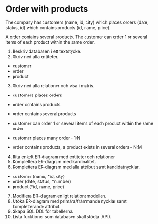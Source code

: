 Order with products
==========================

The company has customers (name, id, city) which places orders (date, status, id) which contains products (id, name, price).

A order contains several products. The customer can order 1 or several items of each product within the same order.

1. Beskriv databasen i ett textstycke.
2. Skriv ned alla entiteter.

* customer
* order
* product

3. Skriv ned alla relationer och visa i matris.

* customers places orders
* order contains products
* order contains several products
* customer can order 1 or several items of each product within the same order

* customer places many order - 1:N
* order contains products, a product exists in several orders - N:M

4. Rita enkelt ER-diagram med entiteter och relationer.
5. Komplettera ER-diagram med kardinalitet.
6. Komplettera ER-diagram med alla attribut samt kandidatnycklar.

* customer (name, *id, city)
* order (date, status, *number)
* product (*id, name, price)


7. Modifiera ER-diagram enligt relationsmodellen.
8. Utöka ER-diagram med primära/främmande nycklar samt kompletterande attribut.
9. Skapa SQL DDL för tabellerna.
10. Lista funktioner som databasen skall stödja (API).
